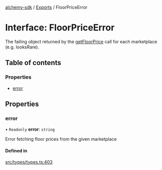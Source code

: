 [alchemy-sdk](../README.md) / [Exports](../modules.md) / FloorPriceError

# Interface: FloorPriceError

The failing object returned by the [getFloorPrice](../classes/NftNamespace.md#getfloorprice) call for each
marketplace (e.g. looksRare).

## Table of contents

### Properties

- [error](FloorPriceError.md#error)

## Properties

### error

• `Readonly` **error**: `string`

Error fetching floor prices from the given marketplace

#### Defined in

[src/types/types.ts:403](https://github.com/alchemyplatform/alchemy-sdk-js/blob/ae75103/src/types/types.ts#L403)
